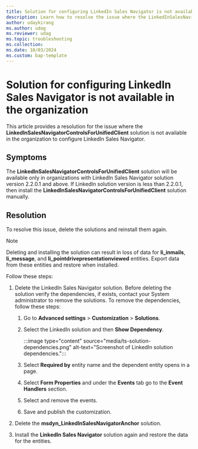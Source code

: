 ```yaml
---
title: Solution for configuring LinkedIn Sales Navigator is not available in the organization
description: Learn how to resolve the issue where the LinkedInSalesNavigatorControlsForUnifiedClient solution is not available in the organization to configure LinkedIn Sales Navigator.
author: udaykirang
ms.author: udag
ms.reviewer: udag
ms.topic: troubleshooting
ms.collection: 
ms.date: 10/03/2024
ms.custom: bap-template 
---
```


# Solution for configuring LinkedIn Sales Navigator is not available in the organization
<a name="solution-missing-configure-lsn"></a>

This article provides a resolution for the issue where the **LinkedInSalesNavigatorControlsForUnifiedClient** solution is not available in the organization to configure LinkedIn Sales Navigator.

## Symptoms

The **LinkedInSalesNavigatorControlsForUnifiedClient** solution will be available only in organizations with LinkedIn Sales Navigator solution version 2.2.0.1 and above. If LinkedIn solution version is less than 2.2.0.1, then install the **LinkedInSalesNavigatorControlsForUnifiedClient** solution manually.

## Resolution

To resolve this issue, delete the solutions and reinstall them again.  

>[!NOTE]
>Deleting and installing the solution can result in loss of data for **li_inmails**, **li_message**, and **li_pointdrivepresentationviewed** entities. Export data from these entities and restore when installed.  

Follow these steps:  

1. Delete the LinkedIn Sales Navigator solution. Before deleting the solution verify the dependencies, if exists, contact your System administrator to remove the solutions. To remove the dependencies, follow these steps:  
    1. Go to **Advanced settings** > **Customization** > **Solutions**.  
    1. Select the LinkedIn solution and then **Show Dependency**.  

        :::image type="content" source="media/ts-solution-dependencies.png" alt-text="Screenshot of LinkedIn solution dependencies.":::

    1. Select **Required by** entity name and the dependent entity opens in a page.  
    1. Select **Form Properties** and under the **Events** tab go to the **Event Handlers** section.  
    1. Select and remove the events.  
    1. Save and publish the customization.  

1. Delete the **msdyn_LinkedInSalesNavigatorAnchor** solution.
1. Install the **LinkedIn Sales Navigator** solution again and restore the data for the entities.